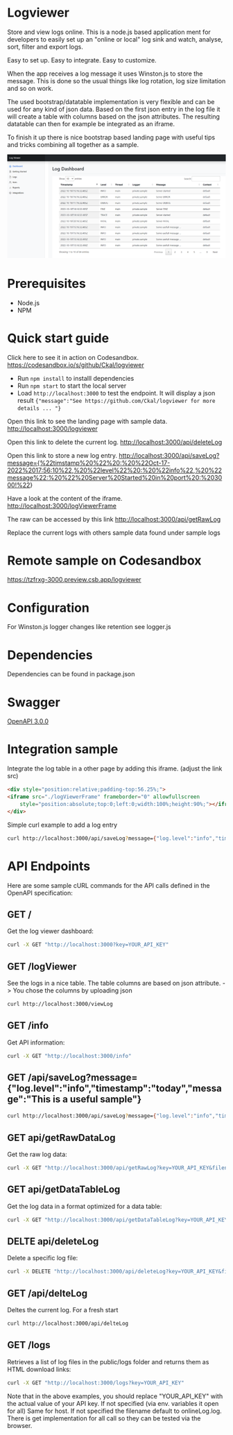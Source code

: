 # Logviewer

Store and view logs online. This is a node.js based application ment for developers to easily set up an "online or local" log sink and watch, analyse, sort, filter and export logs.

Easy to set up. Easy to integrate. Easy to customize.

When the app receives a log message it uses Winston.js to store the message. This is done so the usual things like log rotation, log size limitation and so on work.

The used bootstrap/datatable implementation is very flexible and can be used for any kind of json data. Based on the first json entry in the log file it will create a table with columns based on the json attributes. The resulting datatable can then for example be integrated as an iframe.  

To finish it up there is nice bootstrap based landing page with useful tips and tricks combining all together as a sample.

![alt](LogViewerDashboardSample.PNG)

# Prerequisites

- Node.js
- NPM

# Quick start guide

Click here to see it in action on Codesandbox. <https://codesandbox.io/s/github/Ckal/logviewer>

- Run `npm install` to installl dependencies
- Run `npm start` to start the local server
- Load `http://localhost:3000` to test the endpoint. It will display a json result `{"message":"See https://github.com/Ckal/logviewer for more details ... "}`

Open this link to see the landing page with sample data.
<http://localhost:3000/logviewer>

Open this link to delete the current log.
<http://localhost:3000/api/deleteLog>

Open this link to store a new log entry.
<http://localhost:3000/api/saveLog?message={%22timstamp%20%22%20:%20%22Oct-17-2022%2017:56:10%22,%20%22level%22%20:%20%22info%22,%20%22message%22:%20%22%20Server%20Started%20in%20port%20:%203000!%22>}

Have a look at the content of the iframe.
<http://localhost:3000/logViewerFrame>

The raw can be accessed by this link
<http://localhost:3000/api/getRawLog>

Replace the current logs with others sample data found under sample logs

# Remote sample on Codesandbox

<https://tzfrxg-3000.preview.csb.app/logviewer>

# Configuration

For Winston.js logger changes like retention see logger.js

# Dependencies

Dependencies can be found in package.json

# Swagger

[OpenAPI 3.0.0](https://github.com/Ckal/logviewer/blob/main/openAPI.yaml)

# Integration sample

Integrate the log table in a other page by adding this iframe. (adjust the link src)

```html
<div style="position:relative;padding-top:56.25%;">
<iframe src="./logViewerFrame" frameborder="0" allowfullscreen
    style="position:absolute;top:0;left:0;width:100%;height:90%;"></iframe>
</div>
```

Simple curl example to add a log entry

```bash
curl http://localhost:3000/api/saveLog?message={"log.level":"info","timestamp":"today","message":"This is a usefull sample"}
```

# API Endpoints
 

Here are some sample cURL commands for the API calls defined in the OpenAPI specification:


## GET /
Get the log viewer dashboard:

```bash
curl -X GET "http://localhost:3000?key=YOUR_API_KEY"
```

## GET /logViewer

See the logs in a nice table. The table columns are based on json attribute. -> You chose the columns by uploading json

```bash
curl http://localhost:3000/viewLog
```

## GET /info
Get API information:
```bash
curl -X GET "http://localhost:3000/info"
```

## GET /api/saveLog?message={"log.level":"info","timestamp":"today","message":"This is a useful sample"}

```bash
curl http://localhost:3000/api/saveLog?message={"log.level":"info","timestamp":"today","message":"This is a useful sample"}
```


## GET api/getRawDataLog
Get the raw log data:
```bash
curl -X GET "http://localhost:3000/api/getRawLog?key=YOUR_API_KEY&filename=onlineLog"
```

## GET api/getDataTableLog
Get the log data in a format optimized for a data table:
```bash
curl -X GET "http://localhost:3000/api/getDataTableLog?key=YOUR_API_KEY&filename=onlineLog"
```

## DELTE api/deleteLog
Delete a specific log file:
```bash
curl -X DELETE "http://localhost:3000/api/deleteLog?key=YOUR_API_KEY&filename=onlineLog"
```

## GET /api/delteLog

Deltes the current log. For a fresh start

```bash
curl http://localhost:3000/api/delteLog
```


## GET /logs
Retrieves a list of log files in the public/logs folder and returns them as HTML download links:
```bash
curl -X GET "http://localhost:3000/logs?key=YOUR_API_KEY"
```

Note that in the above examples, you should replace "YOUR_API_KEY" with the actual value of your API key. If not specified (via env. variables it open for all) Same for host. If not specified the filename default to onlineLog.log. There is get implementation for all call so they can be tested via the browser.



